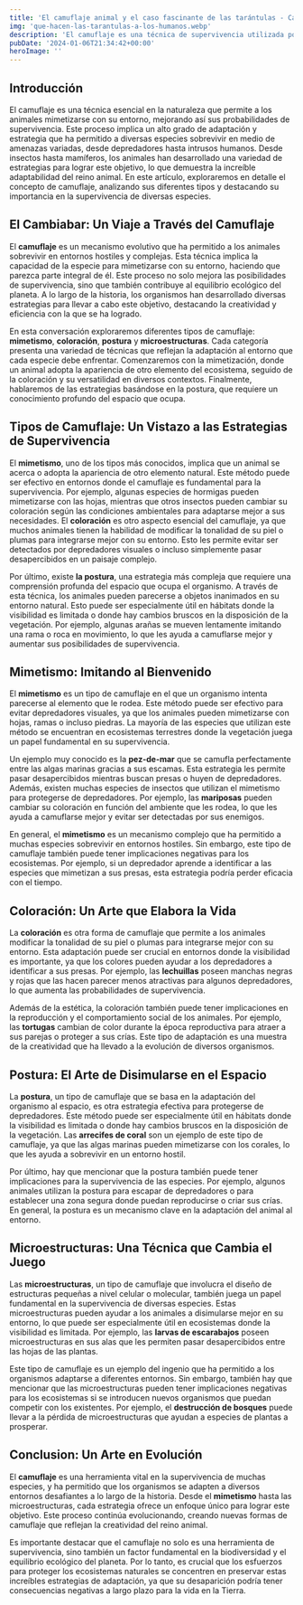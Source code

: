 ```yaml
---
title: 'El camuflaje animal y el caso fascinante de las tarántulas - Camuflaje Militar'
img: 'que-hacen-las-tarantulas-a-los-humanos.webp'
description: 'El camuflaje es una técnica de supervivencia utilizada por numerosos animales en su hábitat natural. Implica la capacidad de mezclarse con el entorno,'
pubDate: '2024-01-06T21:34:42+00:00'
heroImage: ''
---
```

    
  ## Introducción

El camuflaje es una técnica esencial en la naturaleza que permite a los animales mimetizarse con su entorno, mejorando así sus probabilidades de supervivencia. Este proceso implica un alto grado de adaptación y estrategia que ha permitido a diversas especies sobrevivir en medio de amenazas variadas, desde depredadores hasta intrusos humanos. Desde insectos hasta mamíferos, los animales han desarrollado una variedad de estrategias para lograr este objetivo, lo que demuestra la increíble adaptabilidad del reino animal. En este artículo, exploraremos en detalle el concepto de camuflaje, analizando sus diferentes tipos y destacando su importancia en la supervivencia de diversas especies.

## El Cambiabar: Un Viaje a Través del Camuflaje

El **camuflaje** es un mecanismo evolutivo que ha permitido a los animales sobrevivir en entornos hostiles y complejas. Esta técnica implica la capacidad de la especie para mimetizarse con su entorno, haciendo que parezca parte integral de él. Este proceso no solo mejora las posibilidades de supervivencia, sino que también contribuye al equilibrio ecológico del planeta. A lo largo de la historia, los organismos han desarrollado diversas estrategias para llevar a cabo este objetivo, destacando la creatividad y eficiencia con la que se ha logrado.

En esta conversación exploraremos diferentes tipos de camuflaje: **mimetismo**, **coloración**, **postura** y **microestructuras**. Cada categoría presenta una variedad de técnicas que reflejan la adaptación al entorno que cada especie debe enfrentar. Comenzaremos con la mimetización, donde un animal adopta la apariencia de otro elemento del ecosistema, seguido de la coloración y su versatilidad en diversos contextos. Finalmente, hablaremos de las estrategias basándose en la postura, que requiere un conocimiento profundo del espacio que ocupa.

## Tipos de Camuflaje: Un Vistazo a las Estrategias de Supervivencia

El **mimetismo**, uno de los tipos más conocidos, implica que un animal se acerca o adopta la apariencia de otro elemento natural. Este método puede ser efectivo en entornos donde el camuflaje es fundamental para la supervivencia. Por ejemplo, algunas especies de hormigas pueden mimetizarse con las hojas, mientras que otros insectos pueden cambiar su coloración según las condiciones ambientales para adaptarse mejor a sus necesidades. El **coloración** es otro aspecto esencial del camuflaje, ya que muchos animales tienen la habilidad de modificar la tonalidad de su piel o plumas para integrarse mejor con su entorno. Esto les permite evitar ser detectados por depredadores visuales o incluso simplemente pasar desapercibidos en un paisaje complejo.

Por último, existe **la postura**, una estrategia más compleja que requiere una comprensión profunda del espacio que ocupa el organismo. A través de esta técnica, los animales pueden parecerse a objetos inanimados en su entorno natural. Esto puede ser especialmente útil en hábitats donde la visibilidad es limitada o donde hay cambios bruscos en la disposición de la vegetación. Por ejemplo, algunas arañas se mueven lentamente imitando una rama o roca en movimiento, lo que les ayuda a camuflarse mejor y aumentar sus posibilidades de supervivencia.

## Mimetismo: Imitando al Bienvenido

El **mimetismo** es un tipo de camuflaje en el que un organismo intenta parecerse al elemento que le rodea. Este método puede ser efectivo para evitar depredadores visuales, ya que los animales pueden mimetizarse con hojas, ramas o incluso piedras. La mayoría de las especies que utilizan este método se encuentran en ecosistemas terrestres donde la vegetación juega un papel fundamental en su supervivencia.

Un ejemplo muy conocido es la **pez-de-mar** que se camufla perfectamente entre las algas marinas gracias a sus escamas. Esta estrategia les permite pasar desapercibidos mientras buscan presas o huyen de depredadores. Además, existen muchas especies de insectos que utilizan el mimetismo para protegerse de depredadores. Por ejemplo, las **mariposas** pueden cambiar su coloración en función del ambiente que les rodea, lo que les ayuda a camuflarse mejor y evitar ser detectadas por sus enemigos.

En general, el **mimetismo** es un mecanismo complejo que ha permitido a muchas especies sobrevivir en entornos hostiles. Sin embargo, este tipo de camuflaje también puede tener implicaciones negativas para los ecosistemas. Por ejemplo, si un depredador aprende a identificar a las especies que mimetizan a sus presas, esta estrategia podría perder eficacia con el tiempo.

## Coloración: Un Arte que Elabora la Vida

La **coloración** es otra forma de camuflaje que permite a los animales modificar la tonalidad de su piel o plumas para integrarse mejor con su entorno. Esta adaptación puede ser crucial en entornos donde la visibilidad es importante, ya que los colores pueden ayudar a los depredadores a identificar a sus presas. Por ejemplo, las **lechuillas** poseen manchas negras y rojas que las hacen parecer menos atractivas para algunos depredadores, lo que aumenta las probabilidades de supervivencia.

Además de la estética, la coloración también puede tener implicaciones en la reproducción y el comportamiento social de los animales. Por ejemplo, las **tortugas** cambian de color durante la época reproductiva para atraer a sus parejas o proteger a sus crías. Este tipo de adaptación es una muestra de la creatividad que ha llevado a la evolución de diversos organismos.

## Postura: El Arte de Disimularse en el Espacio

La **postura**, un tipo de camuflaje que se basa en la adaptación del organismo al espacio, es otra estrategia efectiva para protegerse de depredadores. Este método puede ser especialmente útil en hábitats donde la visibilidad es limitada o donde hay cambios bruscos en la disposición de la vegetación. Las **arrecifes de coral** son un ejemplo de este tipo de camuflaje, ya que las algas marinas pueden mimetizarse con los corales, lo que les ayuda a sobrevivir en un entorno hostil.

Por último, hay que mencionar que la postura también puede tener implicaciones para la supervivencia de las especies. Por ejemplo, algunos animales utilizan la postura para escapar de depredadores o para establecer una zona segura donde puedan reproducirse o criar sus crías. En general, la postura es un mecanismo clave en la adaptación del animal al entorno.

## Microestructuras: Una Técnica que Cambia el Juego

Las **microestructuras**, un tipo de camuflaje que involucra el diseño de estructuras pequeñas a nivel celular o molecular, también juega un papel fundamental en la supervivencia de diversas especies. Estas microestructuras pueden ayudar a los animales a disimularse mejor en su entorno, lo que puede ser especialmente útil en ecosistemas donde la visibilidad es limitada. Por ejemplo, las **larvas de escarabajos** poseen microestructuras en sus alas que les permiten pasar desapercibidos entre las hojas de las plantas.

Este tipo de camuflaje es un ejemplo del ingenio que ha permitido a los organismos adaptarse a diferentes entornos. Sin embargo, también hay que mencionar que las microestructuras pueden tener implicaciones negativas para los ecosistemas si se introducen nuevos organismos que puedan competir con los existentes. Por ejemplo, el **destrucción de bosques** puede llevar a la pérdida de microestructuras que ayudan a especies de plantas a prosperar.

## Conclusion: Un Arte en Evolución

El **camuflaje** es una herramienta vital en la supervivencia de muchas especies, y ha permitido que los organismos se adapten a diversos entornos desafiantes a lo largo de la historia. Desde el **mimetismo** hasta las microestructuras, cada estrategia ofrece un enfoque único para lograr este objetivo. Este proceso continúa evolucionando, creando nuevas formas de camuflaje que reflejan la creatividad del reino animal.

Es importante destacar que el camuflaje no solo es una herramienta de supervivencia, sino también un factor fundamental en la biodiversidad y el equilibrio ecológico del planeta. Por lo tanto, es crucial que los esfuerzos para proteger los ecosistemas naturales se concentren en preservar estas increíbles estrategias de adaptación, ya que su desaparición podría tener consecuencias negativas a largo plazo para la vida en la Tierra.
  